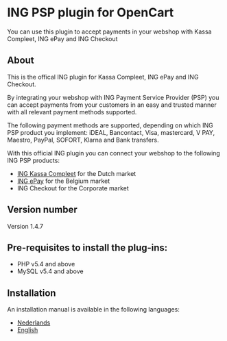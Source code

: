 # ING PSP plugin for OpenCart
You can use this plugin to accept payments in your webshop with Kassa Compleet, ING ePay and ING Checkout

## About
This is the offical ING plugin for Kassa Compleet, ING ePay and ING Checkout.

By integrating your webshop with ING Payment Service Provider (PSP) you can accept payments from your customers in an easy and trusted manner with all relevant payment methods supported. 

The following payment methods are supported, depending on which ING PSP product you implement: iDEAL, Bancontact, Visa, mastercard, V PAY, Maestro, PayPal, SOFORT, Klarna and Bank transfers.

With this official ING plugin you can connect your webshop to the following ING PSP products: 
- [ING Kassa Compleet](https://www.ing.nl/zakelijk/betalen/geld-ontvangen/kassa-compleet/index.html) for the Dutch market
- [ING ePay](https://www.ing.be/nl/business/daily-banking/incomingpayments/epay) for the Belgium market
- ING Checkout for the Corporate market

## Version number
Version 1.4.7

## Pre-requisites to install the plug-ins: 
- PHP v5.4 and above
- MySQL v5.4 and above

## Installation
An installation manual is available in the following languages:
* [Nederlands](../../wiki/NL:-ING-PSP-installatie-handleiding-voor-OpenCart)
* [English](../../wiki/EN:-ING-PSP-installation-manual-for-OpenCart)
